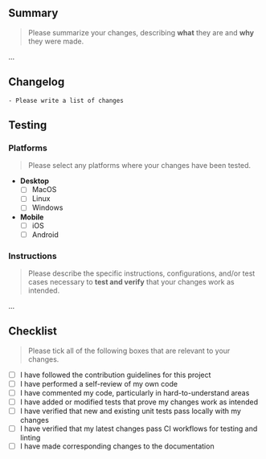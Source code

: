 ## Summary

> Please summarize your changes, describing __what__ they are and __why__ they were made.

...

## Changelog

```
- Please write a list of changes
```

## Testing

### Platforms

> Please select any platforms where your changes have been tested.

- __Desktop__
	- [ ] MacOS
	- [ ] Linux
	- [ ] Windows
- __Mobile__
	- [ ] iOS
	- [ ] Android

### Instructions

> Please describe the specific instructions, configurations, and/or test cases necessary to __test and verify__ that your changes work as intended.

...

## Checklist

> Please tick all of the following boxes that are relevant to your changes.

- [ ] I have followed the contribution guidelines for this project
- [ ] I have performed a self-review of my own code
- [ ] I have commented my code, particularly in hard-to-understand areas
- [ ] I have added or modified tests that prove my changes work as intended
- [ ] I have verified that new and existing unit tests pass locally with my changes
- [ ] I have verified that my latest changes pass CI workflows for testing and linting
- [ ] I have made corresponding changes to the documentation
